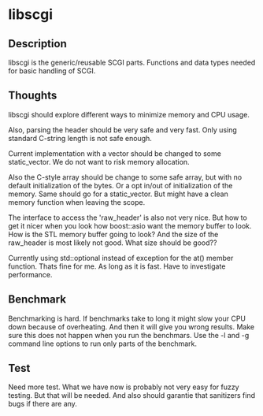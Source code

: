 # libscgi

## Description
libscgi is the generic/reusable SCGI parts. Functions and data types needed for
basic handling of SCGI.

## Thoughts
libscgi should explore different ways to minimize memory and CPU usage.

Also, parsing the header should be very safe and very fast. Only using standard
C-string length is not safe enough.

Current implementation with a vector should be changed to some static_vector.
We do not want to risk memory allocation.

Also the C-style array should be change to some safe array, but with no default
initialization of the bytes. Or a opt in/out of initialization of the memory.
Same should go for a static_vector. But might have a clean memory function when
leaving the scope.

The interface to access the 'raw_header' is also not very nice. But how to get
it nicer when you look how boost::asio want the memory buffer to look. How is
the STL memory buffer going to look? And the size of the raw_header is most
likely not good. What size should be good??

Currently using std::optional instead of exception for the at() member function.
Thats fine for me. As long as it is fast. Have to investigate performance.

## Benchmark
Benchmarking is hard. If benchmarks take to long it might slow your CPU down
because of overheating. And then it will give you wrong results. Make sure this
does not happen when you run the benchmars. Use the -l and -g command line
options to run only parts of the benchmark.

## Test
Need more test. What we have now is probably not very easy for fuzzy testing.
But that will be needed. And also should garantie that sanitizers find bugs if
there are any.
